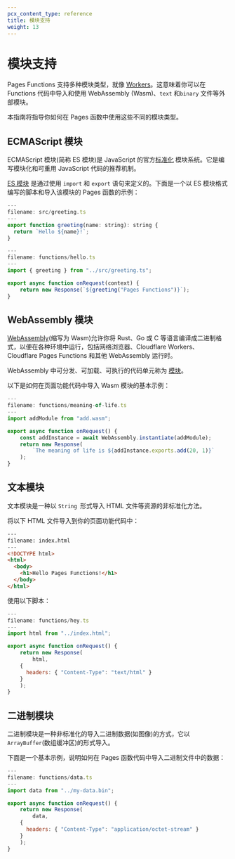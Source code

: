 ```yaml
---
pcx_content_type: reference
title: 模块支持
weight: 13
---
```


# 模块支持

Pages Functions 支持多种模块类型，就像 [Workers](https://blog.cloudflare.com/workers-javascript-modules/)。这意味着你可以在 Functions 代码中导入和使用 WebAssembly (Wasm)、`text` 和`binary` 文件等外部模块。

本指南将指导你如何在 Pages 函数中使用这些不同的模块类型。

## ECMAScript 模块

ECMAScript 模块(简称 ES 模块)是 JavaScript 的官方[标准化](https://tc39.es/ecma262/#sec-modules) 模块系统。它是编写模块化和可重用 JavaScript 代码的推荐机制。

[ES 模块](https://developer.mozilla.org/en-US/docs/Web/JavaScript/Guide/Modules) 是通过使用 `import` 和 `export` 语句来定义的。下面是一个以 ES 模块格式编写的脚本和导入该模块的 Pages 函数的示例：

```js
---
filename: src/greeting.ts
---
export function greeting(name: string): string {
  return `Hello ${name}!`;
}
```

```js
---
filename: functions/hello.ts
---
import { greeting } from "../src/greeting.ts";

export async function onRequest(context) {
    return new Response(`${greeting("Pages Functions")}`);
}
```

## WebAssembly 模块

[WebAssembly](/workers/runtime-apis/webassembly/)(缩写为 Wasm)允许你将 Rust、Go 或 C 等语言编译成二进制格式，以便在各种环境中运行，包括网络浏览器、Cloudflare Workers、Cloudflare Pages Functions 和其他 WebAssembly 运行时。

WebAssembly 中可分发、可加载、可执行的代码单元称为 [模块](https://webassembly.github.io/spec/core/syntax/modules.html)。

以下是如何在页面功能代码中导入 Wasm 模块的基本示例：

```js
---
filename: functions/meaning-of-life.ts
---
import addModule from "add.wasm";

export async function onRequest() {
	const addInstance = await WebAssembly.instantiate(addModule);
	return new Response(
		`The meaning of life is ${addInstance.exports.add(20, 1)}`
	);
}
```

## 文本模块

文本模块是一种以 `String `形式导入 HTML 文件等资源的非标准化方法。

将以下 HTML 文件导入到你的页面功能代码中：

```html
---
filename: index.html
---
<!DOCTYPE html>
<html>
  <body>
    <h1>Hello Pages Functions!</h1>
  </body>
</html>
```

使用以下脚本：

```js
---
filename: functions/hey.ts
---
import html from "../index.html";

export async function onRequest() {
	return new Response(
		html,
    {
      headers: { "Content-Type": "text/html" }
    }
	);
}
```

## 二进制模块

二进制模块是一种非标准化的导入二进制数据(如图像)的方式，它以 `ArrayBuffer`(数组缓冲区)的形式导入。

下面是一个基本示例，说明如何在 Pages 函数代码中导入二进制文件中的数据：

```js
---
filename: functions/data.ts
---
import data from "../my-data.bin";

export async function onRequest() {
	return new Response(
		data,
    {
      headers: { "Content-Type": "application/octet-stream" }
    }
	);
}
```